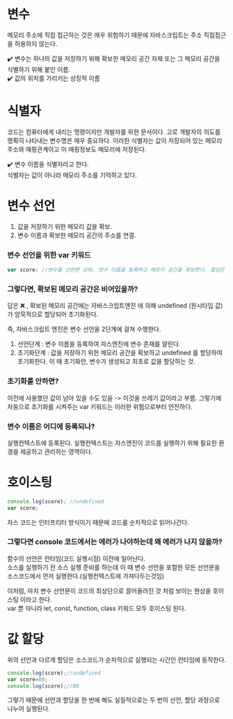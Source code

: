 # 변수
메모리 주소에 직접 접근하는 것은 매우 위험하기 때문에 자바스크립트는 주소 직접접근을 허용하지 않는다.

✔️ 변수는 하나의 값을 저장하기 위해 확보한 메모리 공간 자체 또는 그 메모리 공간을 식별하기 위해 붙인 이름.  
✔️ 값의 위치를 가리키는 상징적 이름

# 식별자
코드는 컴퓨터에게 내리는 명령이지만 개발자를 위한 문서이다. 고로 개발자의 의도를 명확히 나타내는 변수명은 매우 중요하다.
이러한 식별자는 값이 저장되어 있는 메모리주소와 매핑관계이고 이 매핑정보도 메모리에 저장된다.

✔️ 변수 이름을 식별자라고 한다.   
식별자는 값이 아니라 메모리 주소를 기억하고 있다.

# 변수 선언
1. 값을 저장하기 위한 메모리 값을 확보.  
2. 변수 이름과 확보한 메모리 공간의 주소를 연결.  
### 변수 선언을 위한 var 키워드
```js
var score; //변수를 선언한 상태. 변수 이름을 등록하고 메모리 공간을 확보한다. 할당은 아직 하지 않았다. 
```
### 그렇다면, 확보된 메모리 공간은 비어있을까?
답은 ❌ , 확보된 메모리 공간에는 자바스크립트엔진 에 의해 undefined (원시타입 값)가 암묵적으로 할당되어 초기화된다.

즉, 자바스크립트 엔진은 변수 선언을 2단계에 걸쳐 수행한다.
1. 선언단계 : 변수 이름을 등록하여 자스엔진에 변수 존재를 알린다.
2. 초기화단계 : 값을 저장하기 위한 메모리 공간을 확보하고 undefined 를 할당하여 초기화한다.
이 때 초기화란, 변수가 생성되고 최초로 값을 할당하는 것.
### 초기화를 안하면?
이전에 사용했던 값이 남아 있을 수도 있음 -> 이것을 쓰레기 값이라고 부름.
그렇기에 자동으로 초기화를 시켜주는 var 키워드는 이러한 위험으로부터 안전하다.

### 변수 이름은 어디에 등록되나?
실행컨텍스트에 등록된다. 실행컨텍스트는 자스엔진이 코드를 실행하기 위해 필요한 환경을 제공하고 관리하는 영역이다.

# 호이스팅
```js
console.log(score); //undefined
var score;
```
자스 코드는 인터프리터 방식이기 때문에 코드를 순차적으로 읽어나간다. 
### 그렇다면 console 코드에서는 에러가 나야하는데 왜 에러가 나지 않을까?
함수의 선언은 런타임(코드 실행시점) 이전에 일어난다.   
소스를 실행하기 전 소스 실행 준비를 하는데 이 때 변수 선언을 포함한 모든 선언문을 소스코드에서 먼저 실행한다.(실행컨텍스트에 가져다두는것임)

이처럼, 마치 변수 선언문이 코드의 최상단으로 끌어올려진 것 처럼 보이는 현상을 호이스팅 이라고 한다.   
var 뿐 아니라 let, const, function, class 키워드 모두 호이스팅 된다.

# 값 할당
위의 선언과 다르게 할당은 소스코드가 순차적으로 실행되는 시간인 런타임에 동작한다.
```js
console.log(score);//undefined
var score=80;
console.log(score);//80
```
그렇기 때문에 선언과 할당을 한 번에 해도 실질적으로는 두 번의 선언, 할당 과정으로 나누어 실행된다.
